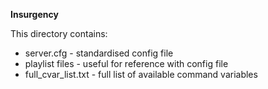 **Insurgency**

This directory contains:

 - server.cfg - standardised config file
 - playlist files - useful for reference with config file
 - full_cvar_list.txt - full list of available command variables
